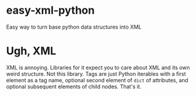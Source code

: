 # easy-xml-python
Easy way to turn base python data structures into XML

# Ugh, XML
XML is annoying.  Libraries for it expect you to care about XML and its own
weird structure.  Not this library.  Tags are just Python iterables with a first
element as a tag name, optional second element of `dict` of attributes, and
optional subsequent elements of child nodes.  That's it.
